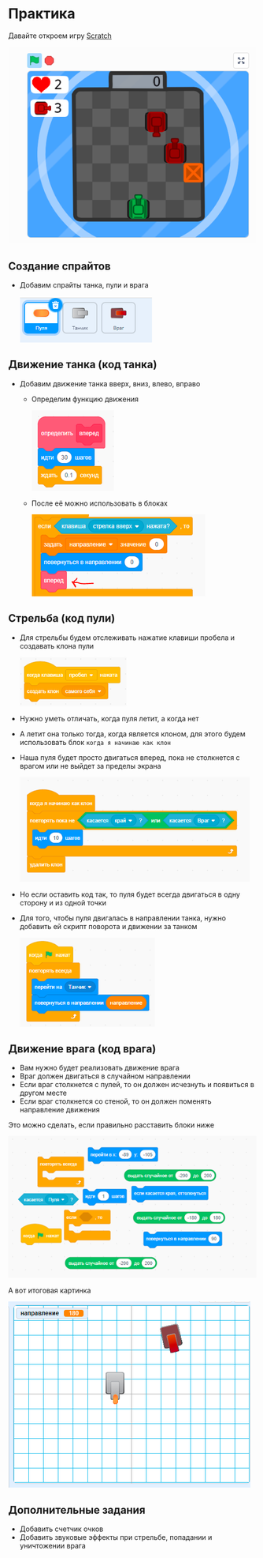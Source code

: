 # Практика

Давайте откроем игру [Scratch](https://scratch.mit.edu/projects/770357682)

![img.png](img.png)

## Создание спрайтов

- Добавим спрайты танка, пули и врага

    ![](sprites.png)  


## Движение танка (код танка)

- Добавим движение танка вверх, вниз, влево, вправо 
    - Определим функцию движения
    
        ![](move.png)  

    - После её можно использовать в блоках
        
        ![](use-move.png)  

## Стрельба (код пули)

- Для стрельбы будем отслеживать нажатие клавиши пробела и создавать клона пули

    ![](shoot.png)

- Нужно уметь отличать, когда пуля летит, а когда нет
- А летит она только тогда, когда является клоном, для этого будем использовать блок `когда я начинаю как клон`
- Наша пуля будет просто двигаться вперед, пока не столкнется с врагом или не выйдет за пределы экрана

    ![](bullet-moving.png)  

- Но если оставить код так, то пуля будет всегда двигаться в одну сторону и из одной точки

- Для того, чтобы пуля двигалась в направлении танка, нужно добавить ей скрипт поворота и движении за танком

    ![](bullet-rotate.png)  


## Движение врага (код врага)

- Вам нужно будет реализовать движение врага
- Враг должен двигаться в случайном направлении
- Если враг столкнется с пулей, то он должен исчезнуть и появиться в другом месте
- Если враг столкнется со стеной, то он должен поменять направление движения

Это можно сделать, если правильно расставить блоки ниже

![](blocks.png)  


А вот итоговая картинка

![](picture.png)  

## Дополнительные задания

- Добавить счетчик очков
- Добавить звуковые эффекты при стрельбе, попадании и уничтожении врага